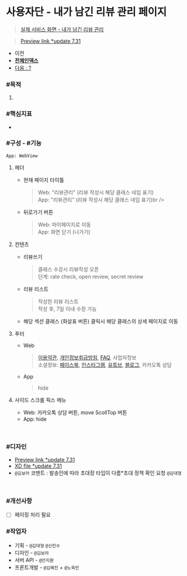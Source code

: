 # 사용자단 - 내가 남긴 리뷰 관리 페이지

> [실제 서비스 화면 - 내가 남긴 리뷰 관리](www.modooclass.net/class/user/review)

> [Preview link *update 7.31](https://xd.adobe.com/spec/832d75f0-c900-490f-5c9f-4424c4bb1ca8-f51c/)   



- 이전      
- [**전체인덱스**](../README.md)     
- [다음 : ?]()



### **#목적**

1. 



### #핵심지표

- 



### **#구성 - #기능**
```App: WebView```

1. 헤더 

    - 현재 페이지 타이틀

      > Web: "리뷰관리" (리뷰 작성시 해당 클래스 네임 표기)<br />
      > App: "리뷰관리" (리뷰 작성시 해당 클래스 네임 표기)br />

    - 뒤로가기 버튼

      > Web: 마이페이지로 이동<br />
      > App: 화면 닫기 (나가기)

2. 컨텐츠

    - 리뷰쓰기

        > 클래스 수강시 리뷰작성 오픈<br />
        > 단계: rate check, open review, secret review

    - 리뷰 리스트

        > 작성한 리뷰 리스트<br />
        > 작성 후, 7일 이내 수정 가능

    - 해당 섹션 클래스 (화살표 버튼) 클릭시 해당 클래스의 상세 페이지로 이동


3. 푸터

    - Web

      > [이용약관](www.modooclass.net/app/customer/agreement), [개인정보취급방침](www.modooclass.net/app/customer/policy), [FAQ](www.modooclass.net/modoo/faq), 사업자정보<br />
      > 소셜정보: [페이스북](www.facebook.com/modooclass/), [인스타그램](https://www.instagram.com/modooclass/), [유튜브](https://www.youtube.com/channel/UCQ9WEzhuxE4UR69Ku4kQVSA), [블로그](https://blog.naver.com/enfit), 카카오톡 상담

    - App

      > hide

4. 사이드 스크롤 픽스 메뉴

    - Web: 카카오톡 상담 버튼, move ScollTop 버튼<br />
    - App: hide



<br>

### #디자인

- [Preview link *update 7.31](https://xd.adobe.com/spec/832d75f0-c900-490f-5c9f-4424c4bb1ca8-f51c/)   
- [XD file *update 7.31](https://drive.google.com/file/d/1oeZjut93AgRAqfPA6OTDws79VpJZaYrs/view?usp=sharing)
- `@김보라`  코멘트 : 발송인에 따라 초대장 타입이 다름*초대 정책 확인 요청 `@김대형`

  

<br>


### #개선사항

- [ ] 페이징 처리 필요



### **#작업자**

- 기획 - `@김대형` `@신민수`
- 디자인 - `@김보라`
- 서버 API - `@안지환`
- 프론트개발 - `@김혜진`  + `@노육민`
